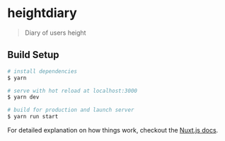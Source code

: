 # heightdiary

> Diary of users height

## Build Setup

``` bash
# install dependencies
$ yarn

# serve with hot reload at localhost:3000
$ yarn dev

# build for production and launch server
$ yarn run start
```

For detailed explanation on how things work, checkout the [Nuxt.js docs](https://github.com/nuxt/nuxt.js).